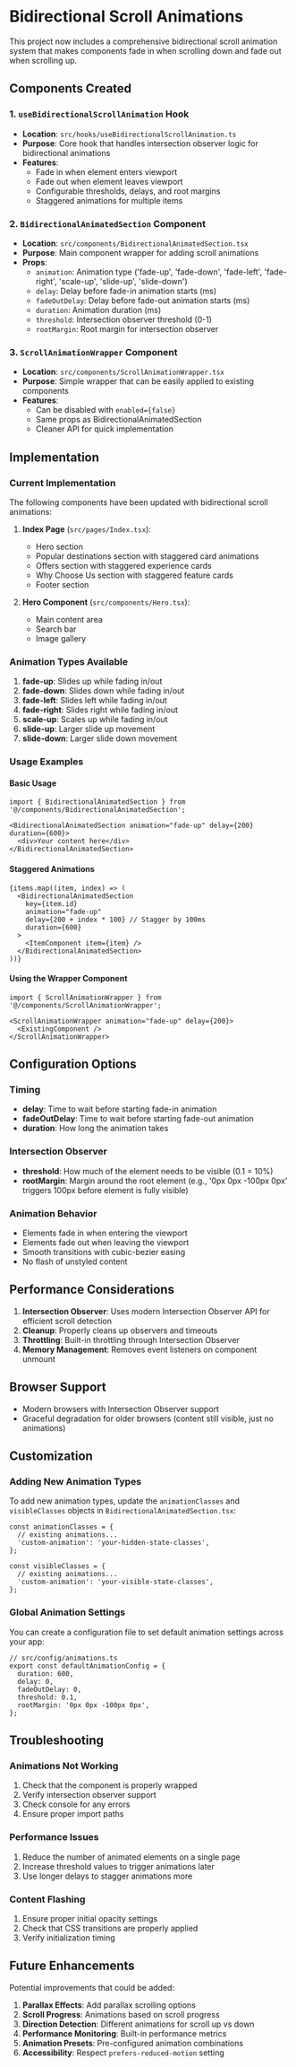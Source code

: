 # Bidirectional Scroll Animations

This project now includes a comprehensive bidirectional scroll animation system that makes components fade in when scrolling down and fade out when scrolling up.

## Components Created

### 1. `useBidirectionalScrollAnimation` Hook
- **Location**: `src/hooks/useBidirectionalScrollAnimation.ts`
- **Purpose**: Core hook that handles intersection observer logic for bidirectional animations
- **Features**:
  - Fade in when element enters viewport
  - Fade out when element leaves viewport
  - Configurable thresholds, delays, and root margins
  - Staggered animations for multiple items

### 2. `BidirectionalAnimatedSection` Component
- **Location**: `src/components/BidirectionalAnimatedSection.tsx`
- **Purpose**: Main component wrapper for adding scroll animations
- **Props**:
  - `animation`: Animation type ('fade-up', 'fade-down', 'fade-left', 'fade-right', 'scale-up', 'slide-up', 'slide-down')
  - `delay`: Delay before fade-in animation starts (ms)
  - `fadeOutDelay`: Delay before fade-out animation starts (ms)
  - `duration`: Animation duration (ms)
  - `threshold`: Intersection observer threshold (0-1)
  - `rootMargin`: Root margin for intersection observer

### 3. `ScrollAnimationWrapper` Component
- **Location**: `src/components/ScrollAnimationWrapper.tsx`
- **Purpose**: Simple wrapper that can be easily applied to existing components
- **Features**:
  - Can be disabled with `enabled={false}`
  - Same props as BidirectionalAnimatedSection
  - Cleaner API for quick implementation

## Implementation

### Current Implementation
The following components have been updated with bidirectional scroll animations:

1. **Index Page** (`src/pages/Index.tsx`):
   - Hero section
   - Popular destinations section with staggered card animations
   - Offers section with staggered experience cards
   - Why Choose Us section with staggered feature cards
   - Footer section

2. **Hero Component** (`src/components/Hero.tsx`):
   - Main content area
   - Search bar
   - Image gallery

### Animation Types Available

1. **fade-up**: Slides up while fading in/out
2. **fade-down**: Slides down while fading in/out
3. **fade-left**: Slides left while fading in/out
4. **fade-right**: Slides right while fading in/out
5. **scale-up**: Scales up while fading in/out
6. **slide-up**: Larger slide up movement
7. **slide-down**: Larger slide down movement

### Usage Examples

#### Basic Usage
```tsx
import { BidirectionalAnimatedSection } from '@/components/BidirectionalAnimatedSection';

<BidirectionalAnimatedSection animation="fade-up" delay={200} duration={600}>
  <div>Your content here</div>
</BidirectionalAnimatedSection>
```

#### Staggered Animations
```tsx
{items.map((item, index) => (
  <BidirectionalAnimatedSection
    key={item.id}
    animation="fade-up"
    delay={200 + index * 100} // Stagger by 100ms
    duration={600}
  >
    <ItemComponent item={item} />
  </BidirectionalAnimatedSection>
))}
```

#### Using the Wrapper Component
```tsx
import { ScrollAnimationWrapper } from '@/components/ScrollAnimationWrapper';

<ScrollAnimationWrapper animation="fade-up" delay={200}>
  <ExistingComponent />
</ScrollAnimationWrapper>
```

## Configuration Options

### Timing
- **delay**: Time to wait before starting fade-in animation
- **fadeOutDelay**: Time to wait before starting fade-out animation
- **duration**: How long the animation takes

### Intersection Observer
- **threshold**: How much of the element needs to be visible (0.1 = 10%)
- **rootMargin**: Margin around the root element (e.g., '0px 0px -100px 0px' triggers 100px before element is fully visible)

### Animation Behavior
- Elements fade in when entering the viewport
- Elements fade out when leaving the viewport
- Smooth transitions with cubic-bezier easing
- No flash of unstyled content

## Performance Considerations

1. **Intersection Observer**: Uses modern Intersection Observer API for efficient scroll detection
2. **Cleanup**: Properly cleans up observers and timeouts
3. **Throttling**: Built-in throttling through Intersection Observer
4. **Memory Management**: Removes event listeners on component unmount

## Browser Support

- Modern browsers with Intersection Observer support
- Graceful degradation for older browsers (content still visible, just no animations)

## Customization

### Adding New Animation Types
To add new animation types, update the `animationClasses` and `visibleClasses` objects in `BidirectionalAnimatedSection.tsx`:

```tsx
const animationClasses = {
  // existing animations...
  'custom-animation': 'your-hidden-state-classes',
};

const visibleClasses = {
  // existing animations...
  'custom-animation': 'your-visible-state-classes',
};
```

### Global Animation Settings
You can create a configuration file to set default animation settings across your app:

```tsx
// src/config/animations.ts
export const defaultAnimationConfig = {
  duration: 600,
  delay: 0,
  fadeOutDelay: 0,
  threshold: 0.1,
  rootMargin: '0px 0px -100px 0px',
};
```

## Troubleshooting

### Animations Not Working
1. Check that the component is properly wrapped
2. Verify intersection observer support
3. Check console for any errors
4. Ensure proper import paths

### Performance Issues
1. Reduce the number of animated elements on a single page
2. Increase threshold values to trigger animations later
3. Use longer delays to stagger animations more

### Content Flashing
1. Ensure proper initial opacity settings
2. Check that CSS transitions are properly applied
3. Verify initialization timing

## Future Enhancements

Potential improvements that could be added:

1. **Parallax Effects**: Add parallax scrolling options
2. **Scroll Progress**: Animations based on scroll progress
3. **Direction Detection**: Different animations for scroll up vs down
4. **Performance Monitoring**: Built-in performance metrics
5. **Animation Presets**: Pre-configured animation combinations
6. **Accessibility**: Respect `prefers-reduced-motion` setting